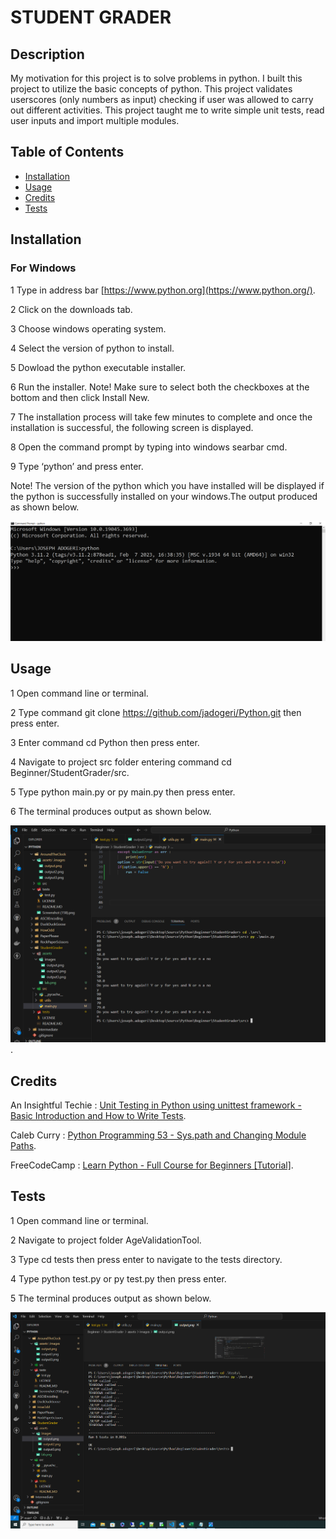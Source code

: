# STUDENT GRADER

## Description

My motivation for this project is to solve problems in python. I built this project to utilize the basic concepts of python. This project validates userscores (only numbers as input) checking if user was allowed to carry out different activities. This project taught me to write simple unit tests, read user inputs and import multiple modules.


## Table of Contents

- [Installation](#installation)
- [Usage](#usage)
- [Credits](#credits)
- [Tests](#tests)

## Installation

### For Windows

1 Type in address bar [https://www.python.org](https://www.python.org/).

2 Click on the downloads tab.

3 Choose windows operating system.

4 Select the version of python to install.

5 Dowload the python executable installer.

6 Run the installer. Note! Make sure to select both the checkboxes at the bottom and then click Install New.

7 The installation process will take few minutes to complete and once the installation is successful, the following screen is displayed.

8 Open the command prompt by typing into windows searbar cmd.

9 Type ‘python’ and press enter.

Note! The version of the python which you have installed will be displayed if the python is successfully installed on your windows.The output produced as shown below.

![alt text](assets/images/output3.png)

## Usage

1 Open command line or terminal.

2 Type command git clone https://github.com/jadogeri/Python.git then press enter.

3 Enter command cd Python then press enter.

4 Navigate to project src folder entering command cd Beginner/StudentGrader/src.

5 Type python main.py or py main.py then press enter.

6 The terminal produces output as shown below.

![alt text](assets/images/output2.png).

## Credits

An Insightful Techie : [Unit Testing in Python using unittest framework - Basic Introduction and How to Write Tests](https://www.youtube.com/watch?v=HKTyOUx9Wf4&t=363s).

Caleb Curry : [Python Programming 53 - Sys.path and Changing Module Paths](https://www.youtube.com/watch?v=5z5nALNandM).

FreeCodeCamp : [Learn Python - Full Course for Beginners [Tutorial]](https://www.youtube.com/watch?v=rfscVS0vtbw).

## Tests

1 Open command line or terminal.

2 Navigate to project folder AgeValidationTool.

3 Type cd tests then press enter to navigate to the tests directory.

4 Type python test.py or py test.py then press enter.

5 The terminal produces output as shown below.

![alt text](assets/images/output.png)
